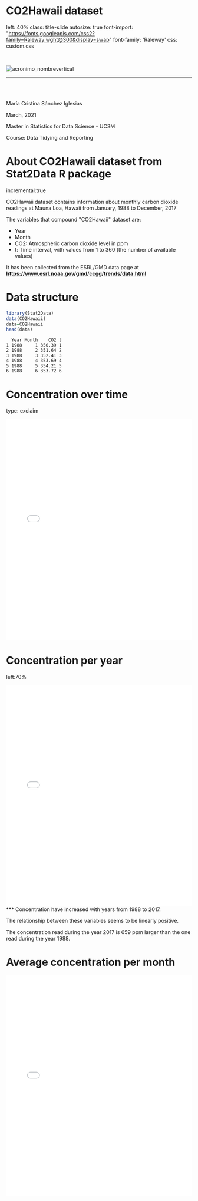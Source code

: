CO2Hawaii dataset 
========================================================
left: 40%
class: title-slide
autosize: true
font-import: "https://fonts.googleapis.com/css2?family=Raleway:wght@300&display=swap"
font-family: 'Raleway'
css: custom.css

<br>

 ![acronimo_nombrevertical](https://matematicas.us.es/sites/matematicas/files/inline-images/acronimo_nombrevertical.jpg)


***

<br>
<br>

María Cristina Sánchez Iglesias

March, 2021

Master in Statistics for Data Science - UC3M

Course: Data Tidying and Reporting


About CO2Hawaii dataset from Stat2Data R package
========================================================
incremental:true

CO2Hawaii dataset contains information about monthly carbon dioxide readings at Mauna Loa, Hawaii from January, 1988 to December, 2017

The variables that compound "CO2Hawaii" dataset are:

- Year
- Month
- CO2: Atmospheric carbon dioxide level in ppm
- t: Time interval, with values from 1 to 360 (the number of available values)

It has been collected from the ESRL/GMD data page at <span style="font-weight: bold; text-decoration-line: underline"> <https://www.esrl.noaa.gov/gmd/ccgg/trends/data.html></span>

Data structure
========================================================


```r
library(Stat2Data)
data(CO2Hawaii)
data=CO2Hawaii
head(data)
```

```
  Year Month    CO2 t
1 1988     1 350.39 1
2 1988     2 351.64 2
3 1988     3 352.41 3
4 1988     4 353.69 4
5 1988     5 354.21 5
6 1988     6 353.72 6
```


Concentration over time
========================================================
type: exclaim



<style>
  .p_iframe iframe {
    width:100%;
    height:600px;
}
</style>

<div class="p_iframe">
<iframe frameborder="0" seamless='seamless' scrolling=no src="time_serie.html"></iframe>
</div>

Concentration per year
========================================================
left:70%


<div class="p_iframe">
<iframe frameborder="0" seamless='seamless' scrolling=no src="plotly.html"></iframe>
</div>
***
Concentration have increased with years from 1988 to 2017. 

The relationship between these variables seems to be linearly positive.

The concentration read during the year 2017 is 659 ppm larger than the one read during the year 1988.



Average concentration per month
========================================================



<div class="p_iframe">
<iframe frameborder="0" seamless='seamless' scrolling=no src="plotly_mean.html"></iframe>
</div>



